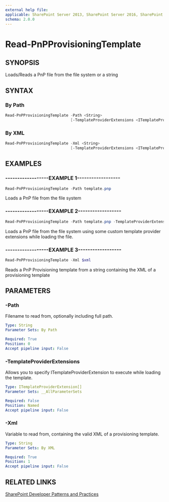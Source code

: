 ```yaml
---
external help file:
applicable: SharePoint Server 2013, SharePoint Server 2016, SharePoint Server 2019, SharePoint Online
schema: 2.0.0
---
```

# Read-PnPProvisioningTemplate

## SYNOPSIS
Loads/Reads a PnP file from the file system or a string

## SYNTAX 

### By Path
```powershell
Read-PnPProvisioningTemplate -Path <String>
                             [-TemplateProviderExtensions <ITemplateProviderExtension[]>]
```

### By XML
```powershell
Read-PnPProvisioningTemplate -Xml <String>
                             [-TemplateProviderExtensions <ITemplateProviderExtension[]>]
```

## EXAMPLES

### ------------------EXAMPLE 1------------------
```powershell
Read-PnPProvisioningTemplate -Path template.pnp
```

Loads a PnP file from the file system

### ------------------EXAMPLE 2------------------
```powershell
Read-PnPProvisioningTemplate -Path template.pnp -TemplateProviderExtensions $extensions
```

Loads a PnP file from the file system using some custom template provider extensions while loading the file.

### ------------------EXAMPLE 3------------------
```powershell
Read-PnPProvisioningTemplate -Xml $xml
```

Reads a PnP Provisioning template from a string containing the XML of a provisioning template

## PARAMETERS

### -Path
Filename to read from, optionally including full path.

```yaml
Type: String
Parameter Sets: By Path

Required: True
Position: 0
Accept pipeline input: False
```

### -TemplateProviderExtensions
Allows you to specify ITemplateProviderExtension to execute while loading the template.

```yaml
Type: ITemplateProviderExtension[]
Parameter Sets: __AllParameterSets

Required: False
Position: Named
Accept pipeline input: False
```

### -Xml
Variable to read from, containing the valid XML of a provisioning template.

```yaml
Type: String
Parameter Sets: By XML

Required: True
Position: 1
Accept pipeline input: False
```

## RELATED LINKS

[SharePoint Developer Patterns and Practices](https://aka.ms/sppnp)